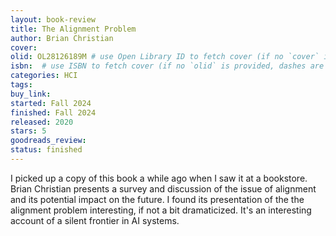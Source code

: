 ```yaml
---
layout: book-review
title: The Alignment Problem
author: Brian Christian
cover:
olid: OL28126189M # use Open Library ID to fetch cover (if no `cover` is provided)
isbn:  # use ISBN to fetch cover (if no `olid` is provided, dashes are optional)
categories: HCI
tags: 
buy_link:
started: Fall 2024
finished: Fall 2024
released: 2020
stars: 5
goodreads_review:
status: finished
---
```


I picked up a copy of this book a while ago when I saw it at a bookstore. Brian Christian presents a survey and discussion of the issue of alignment and its potential impact on the future. I found its presentation of the the alignment problem interesting, if not a bit dramaticized. It's an interesting account of a silent frontier in AI systems.